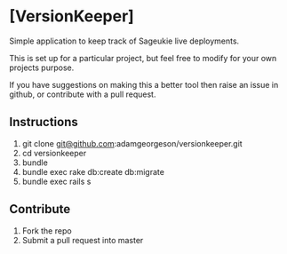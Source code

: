 [VersionKeeper]
=============

Simple application to keep track of Sageukie live deployments.

This is set up for a particular project, but feel free to modify for your own projects purpose.

If you have suggestions on making this a better tool then raise an issue in github, or contribute with a pull request.

## Instructions

1. git clone git@github.com:adamgeorgeson/versionkeeper.git
2. cd versionkeeper
3. bundle
4. bundle exec rake db:create db:migrate
5. bundle exec rails s

## Contribute

1. Fork the repo
2. Submit a pull request into master
